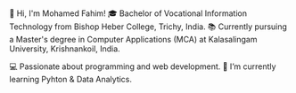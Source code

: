 👋 Hi, I'm Mohamed Fahim!
🎓 Bachelor of Vocational Information Technology from Bishop Heber College, Trichy, India.
📚 Currently pursuing a Master's degree in Computer Applications (MCA) at Kalasalingam University, Krishnankoil, India.

💻 Passionate about programming and web development.
🌱 I’m currently learning Pyhton & Data Analytics.

